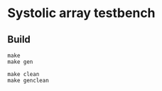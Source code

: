 Systolic array testbench
========

Build
--------
```
make
make gen
```

```
make clean
make genclean
```
